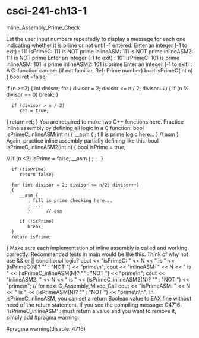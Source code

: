 # csci-241-ch13-1
Inline_Assembly_Prime_Check

Let the user input numbers repeatedly to display a message for each one indicating whether it is prime or not until -1 entered:
Enter an integer (-1 to exit) : 111
isPrimeC:   111 is NOT prime
inlineASM:  111 is NOT prime
inlineASM2: 111 is NOT prime
Enter an integer (-1 to exit) : 101
isPrimeC:   101 is prime
inlineASM:  101 is prime
inlineASM2: 101 is prime
Enter an integer (-1 to exit) :
A C-function can be: (if not familiar, Ref: Prime number)
bool isPrimeC(int n)
{
   bool ret =false;

   if (n >=2) 
   { 
      int divisor;
      for ( divisor = 2; divisor <= n / 2; divisor++)
      {
         if (n % divisor == 0)
            break;
      }

      if (divisor > n / 2)
         ret = true;
   }
   return ret;
}
You are required to make two C++ functions here. Practice inline assembly by defining all logic in a C function:
bool isPrimeC_inlineASM(int n)
{
   __asm {
      ; fill is prime logic here...
      }      // asm
}
Again, practice inline assembly partially defining like this:
bool isPrimeC_inlineASM2(int n)
{
      bool isPrime = true;

//  if (n <2) isPrime = false;
      __asm {
            ; ...
      }

      if (!isPrime)
         return false;

      for (int divisor = 2; divisor <= n/2; divisor++)
      {
         __asm {
            ; fill is prime checking here...
            ; ...
            }      // asm

         if (!isPrime)
            break;
      }
      return isPrime;
}
Make sure each implementation of inline assembly is called and working correctly. Recommended tests in main would be like this. Think of why not use && or || conditional logic?
   cout << "isPrimeC:   " << N << " is " << (isPrimeC(N)?  "" : "NOT ") << "prime\n";
   cout << "inlineASM:  " << N << " is " << (isPrimeC_inlineASM(N)?  "" : "NOT ") << "prime\n";
   cout << "inlineASM2: " << N << " is " << (isPrimeC_inlineASM2(N)?  "" : "NOT ") << "prime\n";
// for next C_Assembly_Mixed_Call
   cout << "isPrimeASM: " << N << " is " << (isPrimeASM(N)?  "" : "NOT ") << "prime\n\n";
In isPrimeC_inlineASM, you can set a return Boolean value to EAX fine without need of the return statement.
If you see the compiling message: C4716: 'isPrimeC_inlineASM' : must return a value and you want to remove it, simply add #pragma warning:

#pragma warning(disable: 4716)
